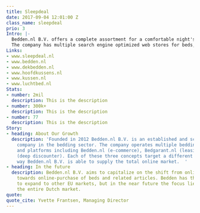 ```yaml
---
title: Sleepdeal
date: 2017-09-04 12:01:00 Z
class_name: sleepdeal
prio: 3
Intro: |-
  Bedden.nl B.V. offers a complete assortment for a comfortable night's sleep.
  The company has multiple search engine optimized web stores for beds, mattresses, bedding and other sleep related articles.
Links:
- www.sleepdeal.nl
- www.bedden.nl
- www.dekbedden.nl
- www.hoofdkussens.nl
- www.kussen.nl
- www.luchtbed.nl
Stats:
- number: 2mil
  description: This is the description
- number: 300k+
  description: This is the description
- number: 77
  description: This is the description
Story:
- heading: About Our Growth
  description: 'Founded in 2012 Bedden.nl B.V. is an established and scalable online
    company in the bedding sector. The company operates multiple bedding concepts
    and platforms including Bedden.nl (e-commerce), Bedgarant.nl (leasing) and Sleepdeal.com
    (deep discounter). Each of these three concepts target a different audience, this
    way Bedden.nl B.V. is able to supply the total online market.  '
- heading: In the future
  description: Bedden.nl B.V. aims to capitalize on the shift from online-orientation
    towards online-purchase of beds and related articles. Bedden has the ambition
    to expand to other EU markets, but in the near future the focus lies on serving
    the entire Dutch market.
quote: 
quote_cite: Yvette Frantsen, Managing Director
---
```


